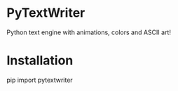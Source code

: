 # PyTextWriter
Python text engine with animations, colors and ASCII art!

# Installation
pip import pytextwriter
